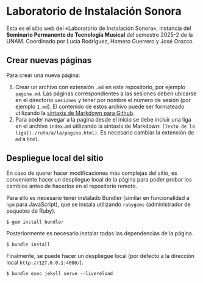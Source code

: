 # Laboratorio de Instalación Sonora

Esta es el sitio web del «Laboratorio de Instalación Sonora», instancia del **Seminario Permanente de Tecnología Musical** del semestre 2025-2 de la UNAM. Coordinado por Lucía Rodríguez, Homero Guerrero y José Orozco.

## Crear nuevas páginas

Para crear una nueva página: 

1. Crear un archivo con extensión `.md` en este repositorio, por ejemplo `pagina.md`. Las páginas correspondientes a las sesiones deben ubicarse en el directorio `sesiones` y tener por nombre el número de sesión (por ejemplo `1.md`). El contenido de estos archivo puede ser formateado utilizando la [sintaxis de Markdown para Github](https://docs.github.com/en/get-started/writing-on-github/getting-started-with-writing-and-formatting-on-github/basic-writing-and-formatting-syntax).
1. Para poder navegar a la pagina desde el inicio se debe incluir una liga en el archivo `index.md` utilizando la sintaxis de Markdown: `[Texto de la liga](./ruta/a/la/pagina.html)`. Es necesario cambiar la extensión de `md` a `html`.

## Despliegue local del sitio

En caso de querer hacer modificaciones más complejas del sitio, es conveniente hacer un despliegue local de la página para poder probar los cambios antes de hacerlos en el repositorio remoto.

Para ello es necesario tener instalado Bundler (similar en funcionalidad a `npm` para JavaScript), que se instala utilizando `rubygems` (administrador de paquetes de Ruby).

``` shell
$ gem install bundler
```

Posteriormente es necesario instalar todas las dependencias de la página.

``` shell
$ bundle install
```

Finalmente, se puede hacer un despliegue local (por defecto a la dirección local `http://127.0.0.1:4000/`).

``` shell
$ bundle exec jekyll serve --livereload
```

